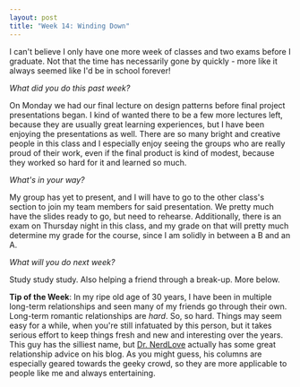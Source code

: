 ```yaml
---
layout: post
title: "Week 14: Winding Down"
---
```


I can't believe I only have one more week of classes and two exams before I graduate. Not that the time has necessarily gone by quickly - more like it always seemed like I'd be in school forever!

*What did you do this past week?*

On Monday we had our final lecture on design patterns before final project presentations began. I kind of wanted there to be a few more lectures left, because they are usually great learning experiences, but I have been enjoying the presentations as well. There are so many bright and creative people in this class and I especially enjoy seeing the groups who are really proud of their work, even if the final product is kind of modest, because they worked so hard for it and learned so much.

*What's in your way?*

My group has yet to present, and I will have to go to the other class's section to join my team members for said presentation. We pretty much have the slides ready to go, but need to rehearse. Additionally, there is an exam on Thursday night in this class, and my grade on that will pretty much determine my grade for the course, since I am solidly in between a B and an A.

*What will you do next week?*

Study study study. Also helping a friend through a break-up. More below.

**Tip of the Week**: In my ripe old age of 30 years, I have been in multiple long-term relationships and seen many of my friends go through their own. Long-term romantic relationships are *hard*. So, so hard. Things may seem easy for a while, when you're still infatuated by this person, but it takes serious effort to keep things fresh and new and interesting over the years. This guy has the silliest name, but [Dr. NerdLove](http://www.doctornerdlove.com) actually has some great relationship advice on his blog. As you might guess, his columns are especially geared towards the geeky crowd, so they are more applicable to people like me and always entertaining.